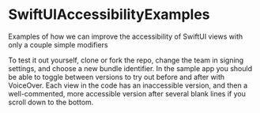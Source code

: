 # SwiftUIAccessibilityExamples
Examples of how we can improve the accessibility of SwiftUI views with only a couple simple modifiers

To test it out yourself, clone or fork the repo, change the team in signing settings, and choose a new bundle identifier. In the sample app you should be able to toggle between versions to try out before and after with VoiceOver. Each view in the code has an inaccessible version, and then a well-commented, more accessible version after several blank lines if you scroll down to the bottom.
